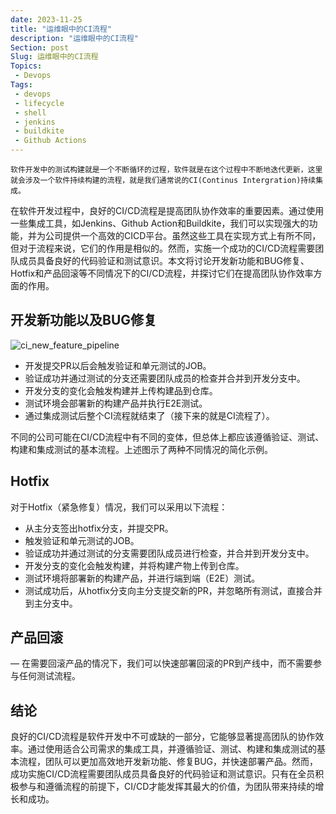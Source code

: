 ```yaml
---
date: 2023-11-25
title: "运维眼中的CI流程"
description: "运维眼中的CI流程"
Section: post
Slug: 运维眼中的CI流程
Topics:
 - Devops
Tags:
 - devops
 - lifecycle
 - shell 
 - jenkins
 - buildkite
 - Github Actions
---
```



    软件开发中的测试构建就是一个不断循环的过程，软件就是在这个过程中不断地迭代更新，这里就会涉及一个软件持续构建的流程，就是我们通常说的CI(Continus Intergration)持续集成。
<!--more-->

在软件开发过程中，良好的CI/CD流程是提高团队协作效率的重要因素。通过使用一些集成工具，如Jenkins、Github Action和Buildkite，我们可以实现强大的功能，并为公司提供一个高效的CICD平台。虽然这些工具在实现方式上有所不同，但对于流程来说，它们的作用是相似的。然而，实施一个成功的CI/CD流程需要团队成员具备良好的代码验证和测试意识。本文将讨论开发新功能和BUG修复、Hotfix和产品回滚等不同情况下的CI/CD流程，并探讨它们在提高团队协作效率方面的作用。

## 开发新功能以及BUG修复

![ci_new_feature_pipeline](https://res.cloudinary.com/xinta/image/upload/v1701831788/blogimage/ci_new_feature.png)

- 开发提交PR以后会触发验证和单元测试的JOB。
- 验证成功并通过测试的分支还需要团队成员的检查并合并到开发分支中。
- 开发分支的变化会触发构建并上传构建品到仓库。
- 测试环境会部署新的构建产品并执行E2E测试。
- 通过集成测试后整个CI流程就结束了（接下来的就是CI流程了）。

不同的公司可能在CI/CD流程中有不同的变体，但总体上都应该遵循验证、测试、构建和集成测试的基本流程。上述图示了两种不同情况的简化示例。

## Hotfix

对于Hotfix（紧急修复）情况，我们可以采用以下流程：

- 从主分支签出hotfix分支，并提交PR。
- 触发验证和单元测试的JOB。
- 验证成功并通过测试的分支需要团队成员进行检查，并合并到开发分支中。
- 开发分支的变化会触发构建，并将构建产物上传到仓库。
- 测试环境将部署新的构建产品，并进行端到端（E2E）测试。
- 测试成功后，从hotfix分支向主分支提交新的PR，并忽略所有测试，直接合并到主分支中。

## 产品回滚

— 在需要回滚产品的情况下，我们可以快速部署回滚的PR到产线中，而不需要参与任何测试流程。

## 结论

良好的CI/CD流程是软件开发中不可或缺的一部分，它能够显著提高团队的协作效率。通过使用适合公司需求的集成工具，并遵循验证、测试、构建和集成测试的基本流程，团队可以更加高效地开发新功能、修复BUG，并快速部署产品。然而，成功实施CI/CD流程需要团队成员具备良好的代码验证和测试意识。只有在全员积极参与和遵循流程的前提下，CI/CD才能发挥其最大的价值，为团队带来持续的增长和成功。  

